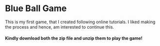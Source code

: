 <h1>Blue Ball Game</h1>
<p>This is my first game, that I created following online tutorials. I liked making the process and hence, am interested to continue this.</p>
<h4>Kindly download both the zip file and unzip them to play the game!</h4>
